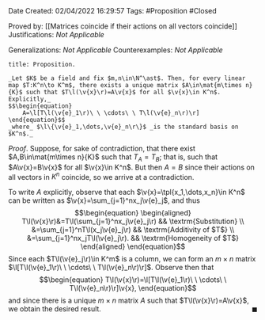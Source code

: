 <br />
<br />

Date Created: 02/04/2022 16:29:57
Tags: #Proposition #Closed

Proved by: [[Matrices coincide if their actions on all vectors coincide]]
Justifications: _Not Applicable_

Generalizations: _Not Applicable_
Counterexamples: _Not Applicable_

``` ad-Proposition
title: Proposition.

_Let $K$ be a field and fix $m,n\in\N^\ast$. Then, for every linear map $T:K^n\to K^m$, there exists a unique matrix $A\in\mat{m\times n}{K}$ such that $T\l(\v{x}\r)=A\v{x}$ for all $\v{x}\in K^n$. Explicitly,_
$$\begin{equation}
    A=\l[T\l(\v{e}_1\r)\ \ \cdots\ \ T\l(\v{e}_n\r)\r]
\end{equation}$$
_where_ $\l\{\v{e}_1,\dots,\v{e}_n\r\}$ _is the standard basis on $K^n$._

```

_Proof_. Suppose, for sake of contradiction, that there exist $A,B\in\mat{m\times n}{K}$ such that $T_A=T_B$; that is, such that $A\v{x}=B\v{x}$ for all $\v{x}\in K^n$. But then $A=B$ since their actions on all vectors in $K^n$ coincide, so we arrive at a contradiction.

To write $A$ explicitly, observe that each $\v{x}=\tpl{x_1,\dots,x_n}\in K^n$ can be written as $\v{x}=\sum_{j=1}^nx_j\v{e}_j$, and thus
$$\begin{equation}
    \begin{aligned}
        T\l(\v{x}\r)&=T\l(\sum_{j=1}^nx_j\v{e}_j\r) && \textrm{Substitution} \\
        &=\sum_{j=1}^nT\l(x_j\v{e}_j\r) && \textrm{Additivity of $T$} \\
        &=\sum_{j=1}^nx_jT\l(\v{e}_j\r). && \textrm{Homogeneity of $T$}
    \end{aligned}
\end{equation}$$
Since each $T\l(\v{e}_j\r)\in K^m$ is a column, we can form an $m\times n$ matrix $\l[T\l(\v{e}_1\r)\ \ \cdots\ \ T\l(\v{e}_n\r)\r]$. Observe then that
$$\begin{equation}
    T\l(\v{x}\r)=\l[T\l(\v{e}_1\r)\ \ \cdots\ \ T\l(\v{e}_n\r)\r]\v{x},
\end{equation}$$
and since there is a unique $m\times n$ matrix $A$ such that $T\l(\v{x}\r)=A\v{x}$, we obtain the desired result.<span style="float:right;">$\blacksquare$</span>
